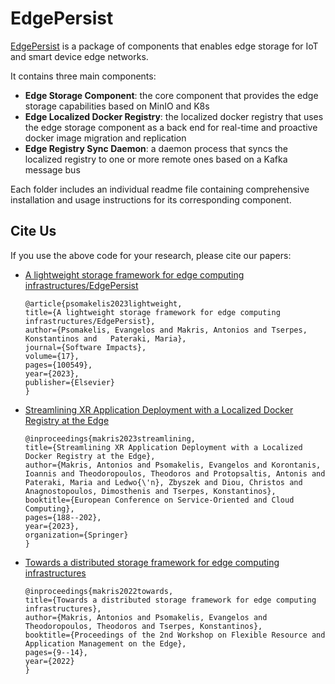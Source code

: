 # EdgePersist

[EdgePersist](https://antonismakris.github.io/edgestorageenabler/) is a package of components that enables edge storage for IoT and smart device edge networks.

It contains three main components:
* **Edge Storage Component**: the core component that provides the edge storage capabilities based on MinIO and K8s 
*  **Edge Localized Docker Registry**: the localized docker registry that uses the edge storage component as a back end for real-time and proactive docker image migration and replication
* **Edge Registry Sync Daemon**: a daemon process that syncs the localized registry to one or more remote ones based on a Kafka message bus

Each folder includes an individual readme file containing comprehensive installation and usage instructions for its corresponding component.


## Cite Us

If you use the above code for your research, please cite our papers:

- [A lightweight storage framework for edge computing infrastructures/EdgePersist](https://www.sciencedirect.com/science/article/pii/S2665963823000866)
       
      @article{psomakelis2023lightweight,
      title={A lightweight storage framework for edge computing infrastructures/EdgePersist},
      author={Psomakelis, Evangelos and Makris, Antonios and Tserpes, Konstantinos and   Pateraki, Maria},
      journal={Software Impacts},
      volume={17},
      pages={100549},
      year={2023},
      publisher={Elsevier}
      }  
- [Streamlining XR Application Deployment with a Localized Docker Registry at the Edge](https://link.springer.com/chapter/10.1007/978-3-031-46235-1_12)

      @inproceedings{makris2023streamlining,
      title={Streamlining XR Application Deployment with a Localized Docker Registry at the Edge},
      author={Makris, Antonios and Psomakelis, Evangelos and Korontanis, Ioannis and Theodoropoulos, Theodoros and Protopsaltis, Antonis and Pateraki, Maria and Ledwo{\'n}, Zbyszek and Diou, Christos and Anagnostopoulos, Dimosthenis and Tserpes, Konstantinos},
      booktitle={European Conference on Service-Oriented and Cloud Computing},
      pages={188--202},
      year={2023},
      organization={Springer}
      }
- [Towards a distributed storage framework for edge computing infrastructures](https://dl.acm.org/doi/abs/10.1145/3526059.3533617)

      @inproceedings{makris2022towards,
      title={Towards a distributed storage framework for edge computing infrastructures},
      author={Makris, Antonios and Psomakelis, Evangelos and Theodoropoulos, Theodoros and Tserpes, Konstantinos},
      booktitle={Proceedings of the 2nd Workshop on Flexible Resource and Application Management on the Edge},
      pages={9--14},
      year={2022}
      }
